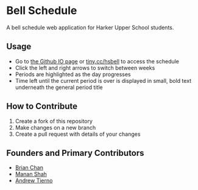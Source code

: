 # Bell Schedule
A bell schedule web application for Harker Upper School students.

## Usage
* Go to [the Github IO page](http://harkerdev.github.io/bellschedule/) or [tiny.cc/hsbell](http://tiny.cc/hsbell) to access the schedule
* Click the left and right arrows to switch between weeks
* Periods are highlighted as the day progresses
* Time left until the current period is over is displayed in small, bold text underneath the general period title

## How to Contribute
1. Create a fork of this repository
2. Make changes on a new branch
3. Create a pull request with details of your changes

## Founders and Primary Contributors
* [Brian Chan](http://github.com/iluvredwall)
* [Manan Shah](http://github.com/mananshah99)
* [Andrew Tierno](http://github.com/andrew-tierno)
